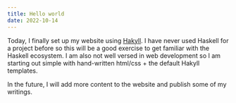 ```yaml
---
title: Hello world
date: 2022-10-14
---
```


Today, I finally set up my website using [Hakyll](https://jaspervdj.be/hakyll).
I have never used Haskell for a project before so this will be a good exercise
to get familiar with the Haskell ecosystem. I am also not well versed in web
development so I am  starting out simple with hand-written html/css + the
default Hakyll templates.

In the future, I will add more content to the website and publish some of my
writings.